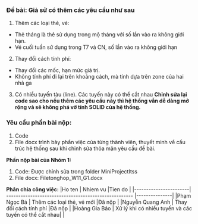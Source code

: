 ### Đề bài: Giả sử có thêm các yêu cầu như sau
1. Thêm các loại thẻ, vé:
*	Thẻ tháng là thẻ sử dụng trong mộ tháng với số lần vào ra không giới hạn.
*	Vé cuối tuần sử dụng trong T7 và CN, số lần vào ra không giới hạn
2. Thay đổi cách tính phí:
*	Thay đổi các mốc, hạn mức giá trị.
*	Không tính phí đi lại trên khoảng cách, mà tính dựa trên zone của hai nhà ga
3. Có nhiều tuyến tàu (line). Các tuyến này có thể cắt nhau
**Chỉnh sửa lại code sao cho nếu thêm các yêu cầu này thì hệ thống vẫn dễ dàng mở rộng và sẽ không phá vỡ tính SOLID của hệ thống.**
### Yêu cầu phần bài nộp:
1. Code
2. File docx trình bày phần việc của từng thành viên, thuyết minh về cấu trúc hệ thống sau khi chỉnh sửa thỏa mãn yêu cầu đề bài.

**Phần nộp bài của Nhóm 1:**
1. Code: Được chỉnh sửa trong folder MiniProjectItss
2. File docx: Filetonghop_W11_G1.docx

**Phân chia công việc:**
|Ho ten        		| Nhiem vu           					|Tien do	|
|-----------------------| ----------------------------------------------------- |---------------|
|Phạm Ngọc Bá		| Thêm các loại thẻ, vé mới 				|Đã nộp	|
|Nguyễn Quang Anh	| Thay đổi cách tính phí  				|Đã nộp	|
|Hoàng Gia Bảo		| Xử lý khi có nhiều tuyến và các tuyến có thể cắt nhau|		|

